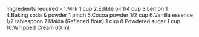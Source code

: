 Imgredients required:-
1.Milk 1 cup
2.Edible oil 1/4 cup
3.Lemon 1   
4.Baking soda & powder 1 pinch
5.Cocoa powder 1/2 cup
6.Vanilla essence 1/2 tablespoon
7.Maida (Refiened flour) 1 cup
8.Powdered sugar 1 cup
10.Whipped Cream 60 ml